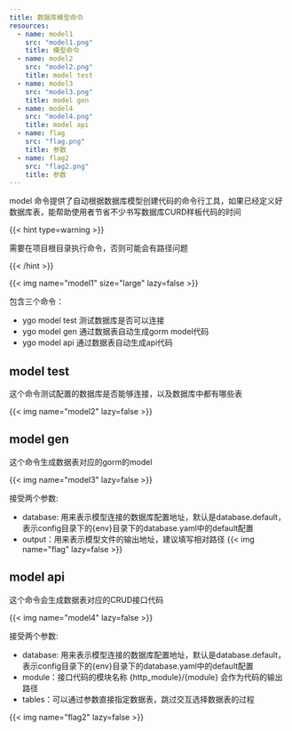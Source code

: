 ```yaml
---
title: 数据库模型命令
resources:
  - name: model1
    src: "model1.png"
    title: 模型命令
  - name: model2
    src: "model2.png"
    title: model test
  - name: model3
    src: "model3.png"
    title: model gen
  - name: model4
    src: "model4.png"
    title: model api
  - name: flag
    src: "flag.png"
    title: 参数
  - name: flag2
    src: "flag2.png"
    title: 参数
---
```


model 命令提供了自动根据数据库模型创建代码的命令行工具，如果已经定义好数据库表，能帮助使用者节省不少书写数据库CURD样板代码的时间

{{< hint type=warning >}}

需要在项目根目录执行命令，否则可能会有路径问题

{{< /hint >}}

{{< img name="model1" size="large" lazy=false >}}

包含三个命令：

* ygo model test 测试数据库是否可以连接
* ygo model gen 通过数据表自动生成gorm model代码
* ygo model api 通过数据表自动生成api代码

## model test

这个命令测试配置的数据库是否能够连接，以及数据库中都有哪些表

{{< img name="model2"  lazy=false >}}

## model gen

这个命令生成数据表对应的gorm的model

{{< img name="model3"  lazy=false >}}

接受两个参数:
- database: 用来表示模型连接的数据库配置地址，默认是database.default，表示config目录下的{env}目录下的database.yaml中的default配置
- output：用来表示模型文件的输出地址，建议填写相对路径
{{< img name="flag"  lazy=false >}}

## model api

这个命令会生成数据表对应的CRUD接口代码

{{< img name="model4"  lazy=false >}}


接受两个参数:
- database: 用来表示模型连接的数据库配置地址，默认是database.default，表示config目录下的{env}目录下的database.yaml中的default配置
- module：接口代码的模块名称 {http_module}/{module} 会作为代码的输出路径
- tables：可以通过参数直接指定数据表，跳过交互选择数据表的过程

{{< img name="flag2"  lazy=false >}}